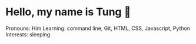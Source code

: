 # Hello, my name is Tung 👋

Pronouns: Him
Learning: command line, Git, HTML, CSS, Javascript, Python
Interests: sleeping
